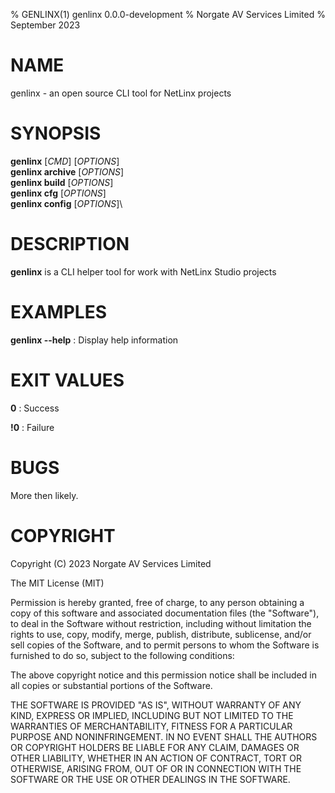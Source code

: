 % GENLINX(1) genlinx 0.0.0-development
% Norgate AV Services Limited
% September 2023

# NAME

genlinx - an open source CLI tool for NetLinx projects

# SYNOPSIS

**genlinx** [*CMD*] [*OPTIONS*]\
**genlinx archive** [*OPTIONS*]\
**genlinx build** [*OPTIONS*]\
**genlinx cfg** [*OPTIONS*]\
**genlinx config** [*OPTIONS*]\

# DESCRIPTION

**genlinx** is a CLI helper tool for work with NetLinx Studio projects

# EXAMPLES

**genlinx --help**
: Display help information

# EXIT VALUES

**0**
: Success

**!0**
: Failure

# BUGS

More then likely.

# COPYRIGHT

Copyright (C) 2023 Norgate AV Services Limited

The MIT License (MIT)

Permission is hereby granted, free of charge, to any person obtaining a copy
of this software and associated documentation files (the "Software"), to deal
in the Software without restriction, including without limitation the rights
to use, copy, modify, merge, publish, distribute, sublicense, and/or sell
copies of the Software, and to permit persons to whom the Software is
furnished to do so, subject to the following conditions:

The above copyright notice and this permission notice shall be included in
all copies or substantial portions of the Software.

THE SOFTWARE IS PROVIDED "AS IS", WITHOUT WARRANTY OF ANY KIND, EXPRESS OR
IMPLIED, INCLUDING BUT NOT LIMITED TO THE WARRANTIES OF MERCHANTABILITY,
FITNESS FOR A PARTICULAR PURPOSE AND NONINFRINGEMENT. IN NO EVENT SHALL THE
AUTHORS OR COPYRIGHT HOLDERS BE LIABLE FOR ANY CLAIM, DAMAGES OR OTHER
LIABILITY, WHETHER IN AN ACTION OF CONTRACT, TORT OR OTHERWISE, ARISING FROM,
OUT OF OR IN CONNECTION WITH THE SOFTWARE OR THE USE OR OTHER DEALINGS IN
THE SOFTWARE.

